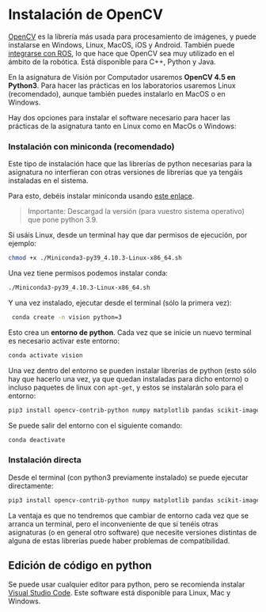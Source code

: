 # Instalación de OpenCV

[OpenCV](http://opencv.org) es la librería más usada para procesamiento de imágenes, y puede instalarse en Windows, Linux, MacOS, iOS y Android. También puede [integrarse con ROS](http://wiki.ros.org/vision_opencv), lo que hace que OpenCV sea muy utilizado en el ámbito de la robótica. Está disponible para C++, Python y Java.

En la asignatura de Visión por Computador usaremos **OpenCV 4.5 en Python3**. Para hacer las prácticas en los laboratorios usaremos Linux (recomendado), aunque también puedes instalarlo en MacOS o en Windows.

Hay dos opciones para instalar el software necesario para hacer las prácticas de la asignatura tanto en Linux como en MacOs o Windows:

### Instalación con miniconda (recomendado)

Este tipo de instalación hace que las librerías de python necesarias para la asignatura no interfieran con otras versiones de librerías que ya tengáis instaladas en el sistema.

Para esto, debéis instalar miniconda usando [este enlace](https://docs.conda.io/en/latest/miniconda.html).

> Importante: Descargad la versión (para vuestro sistema operativo) que pone python 3.9. 

Si usáis Linux, desde un terminal hay que dar permisos de ejecución, por ejemplo:

```zsh
chmod +x ./Miniconda3-py39_4.10.3-Linux-x86_64.sh
```

Una vez tiene permisos podemos instalar conda:
```zsh
./Miniconda3-py39_4.10.3-Linux-x86_64.sh
```

Y una vez instalado, ejecutar desde el terminal (sólo la primera vez):

```zsh
 conda create -n vision python=3
```

Esto crea un **entorno de python**. Cada vez que se inicie un nuevo terminal es necesario activar este entorno:

```zsh
conda activate vision
```

Una vez dentro del entorno se pueden instalar librerías de python (esto sólo hay que hacerlo una vez, ya que quedan instaladas para dicho entorno) o incluso paquetes de linux con `apt-get`, y estos se instalarán solo para el entorno:

```zsh
pip3 install opencv-contrib-python numpy matplotlib pandas scikit-image scikit-learn
```

Se puede salir del entorno con el siguiente comando:

```zsh
conda deactivate
```

### Instalación directa

Desde el terminal (con python3 previamente instalado) se puede ejecutar directamente:

```zsh
pip3 install opencv-contrib-python numpy matplotlib pandas scikit-image scikit-learn
```

La ventaja es que no tendremos que cambiar de entorno cada vez que se arranca un terminal, pero el inconveniente de que si tenéis otras asignaturas (o en general otro software) que necesite versiones distintas de alguna de estas librerías puede haber problemas de compatibilidad.

## Edición de código en python

Se puede usar cualquier editor para python, pero se recomienda instalar [Visual Studio Code](https://code.visualstudio.com). Este software está disponible para Linux, Mac y Windows.
